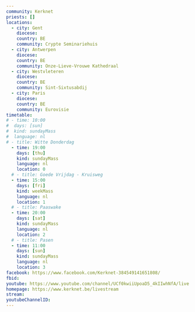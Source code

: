 ```yaml
---
community: Kerknet
priests: []
locations:
  - city: Gent
    diocese: 
    country: BE
    community: Crypte Seminariehuis
  - city: Antwerpen
    diocese: 
    country: BE
    community: Onze-Lieve-Vrouwe Kathedraal
  - city: Westvleteren
    diocese: 
    country: BE
    community: Sint-Sixtusabdij
  - city: Paris
    diocese: 
    country: BE
    community: Eurovisie
timetable:
# - time: 10:00
#  days: [sun]
#  kind: sundayMass
#  language: nl
# - title: Witte Donderdag
  - time: 19:00
    days: [thu]
    kind: sundayMass
    language: nl
    location: 0
  # - title: Goede Vrijdag - Kruisweg
  - time: 15:00
    days: [fri]
    kind: weekMass
    language: nl
    location: 1
  # - title: Paaswake
  - time: 20:00
    days: [sat]
    kind: sundayMass
    language: nl
    location: 2
  # - title: Pasen
  - time: 11:00
    days: [sun]
    kind: sundayMass
    language: nl
    location: 3
facebook: https://www.facebook.com/Kerknet-384549141651808/
fbid:
youtube: https://www.youtube.com/channel/UCf0kwiiUpoaD5_4kIIwhNfA/live
homepage: https://www.kerknet.be/livestream
stream: 
youtubeChannelID: 
---
```


